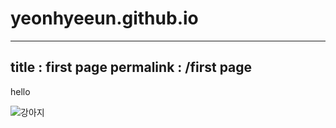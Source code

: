 # yeonhyeeun.github.io
---
title : first page
permalink : /first page 
---
hello  


![강아지](https://img1.daumcdn.net/thumb/R720x0.q80/?scode=mtistory2&fname=http%3A%2F%2Fcfile7.uf.tistory.com%2Fimage%2F24283C3858F778CA2EFABE) 

